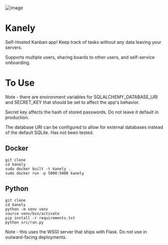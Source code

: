 ![image](https://github.com/user-attachments/assets/6b17fe5e-e5f4-446b-a852-a6b9ec007d4f)


# Kanely

Self-Hosted Kanban app! Keep track of tasks without any data leaving your servers.

Supports multiple users, sharing boards to other users, and self-service onboarding.

# To Use

Note - there are environment variables for SQLALCHEMY_DATABASE_URI and SECRET_KEY that should be set to affect the app's behavior.

Secret key affects the hash of stored passwords. Do not leave it default in production.

The database URI can be configured to allow for external databases instead of the default SQLite. Has not been tested.

## Docker

```
git clone
cd kanely
sudo docker built -t kanely .
sudo docker run -p 5000:5000 kanely
```

## Python

```
git clone
cd kanely
python -m venv venv
source venv/bin/activate
pip install -r requirements.txt
python src/run.py
```

Note - this uses the WSGI server that ships with Flask. Do not use in outward-facing deployments.

